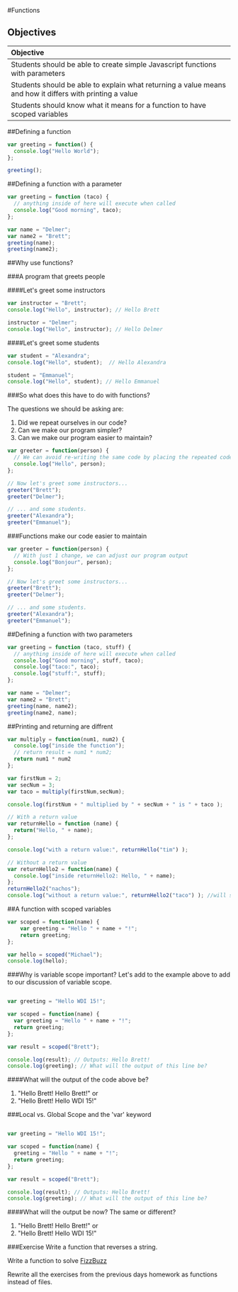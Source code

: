 #Functions
## Objectives

| Objective |
| :--- |
| Students should be able to create simple Javascript functions with parameters|
| Students should be able to explain what returning a value means and how it differs with printing a value|
| Students should know what it means for a function to have scoped variables |



##Defining a function
```js
var greeting = function() {
  console.log("Hello World");
};

greeting();
```

##Defining a function with a parameter
```js
var greeting = function (taco) {
  // anything inside of here will execute when called
  console.log("Good morning", taco);
};

var name = "Delmer";
var name2 = "Brett";
greeting(name);
greeting(name2);
```


##Why use functions?

###A program that greets people

####Let's greet some instructors

```js
var instructor = "Brett";
console.log("Hello", instructor); // Hello Brett

instructor = "Delmer";
console.log("Hello", instructor); // Hello Delmer
```

####Let's greet some students
```js
var student = "Alexandra";
console.log("Hello", student);  // Hello Alexandra

student = "Emmanuel";
console.log("Hello", student); // Hello Emmanuel
```

###So what does this have to do with functions?

The questions we should be asking are: 
  1. Did we repeat ourselves in our code?
  2. Can we make our program simpler?
  3. Can we make our program easier to maintain?

```js
var greeter = function(person) {
  // We can avoid re-writing the same code by placing the repeated code inside of a function
  console.log("Hello", person); 
};

// Now let's greet some instructors...
greeter("Brett");
greeter("Delmer");

// ... and some students.
greeter("Alexandra");
greeter("Emmanuel");

```

###Functions make our code easier to maintain

```js
var greeter = function(person) {
  // With just 1 change, we can adjust our program output
  console.log("Bonjour", person); 
};

// Now let's greet some instructors...
greeter("Brett");
greeter("Delmer");

// ... and some students.
greeter("Alexandra");
greeter("Emmanuel");

```


##Defining a function with two parameters
```js
var greeting = function (taco, stuff) {
  // anything inside of here will execute when called
  console.log("Good morning", stuff, taco);
  console.log("taco:", taco);
  console.log("stuff:", stuff);
};

var name = "Delmer";
var name2 = "Brett";
greeting(name, name2);
greeting(name2, name);
```

##Printing and returning are diffrent
```js
var multiply = function(num1, num2) {
  console.log("inside the function");
  // return result = num1 * num2;
  return num1 * num2
};

var firstNum = 2;
var secNum = 3;
var taco = multiply(firstNum,secNum);

console.log(firstNum + " multiplied by " + secNum + " is " + taco );
```
```js
// With a return value
var returnHello = function (name) {
  return("Hello, " + name);
};

console.log("with a return value:", returnHello("tim") );

// Without a return value
var returnHello2 = function(name) {
  console.log("inside returnHello2: Hello, " + name);
};
returnHello2("nachos");
console.log("without a return value:", returnHello2("taco") ); //will show as undefined
```

##A function with scoped variables
```js
var scoped = function(name) {
	var greeting = "Hello " + name + "!";
	return greeting;
};

var hello = scoped("Michael");
console.log(hello);
```

###Why is variable scope important?
Let's add to the example above to add to our discussion of variable scope.
```js

var greeting = "Hello WDI 15!";

var scoped = function(name) {
  var greeting = "Hello " + name + "!";
  return greeting;
};

var result = scoped("Brett");

console.log(result); // Outputs: Hello Brett!
console.log(greeting); // What will the output of this line be?
```

####What will the output of the code above be?
1. "Hello Brett! Hello Brett!" or
2. "Hello Brett! Hello WDI 15!"


###Local vs. Global Scope and the 'var' keyword
```js

var greeting = "Hello WDI 15!";

var scoped = function(name) {
  greeting = "Hello " + name + "!";
  return greeting;
};

var result = scoped("Brett");

console.log(result); // Outputs: Hello Brett!
console.log(greeting); // What will the output of this line be?
```

####What will the output be now? The same or different?
1. "Hello Brett! Hello Brett!" or
2. "Hello Brett! Hello WDI 15!"


###Exercise
Write a function that reverses a string.

Write a function to solve [FizzBuzz](http://en.wikipedia.org/wiki/Fizz_buzz)

Rewrite all the exercises from the previous days homework as functions instead of files.
